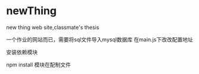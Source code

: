 # newThing
new thing web site,classmate's thesis

一个作业的网站而已，需要将sql文件导入mysql数据库
在main.js下改改配置地址

安装依赖模块

  npm install
模块在配制文件
